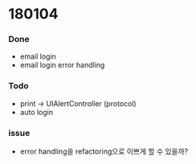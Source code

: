# 180104

### Done
- email login
- email login error handling

### Todo
- print -> UIAlertController (protocol)
- auto login

### issue
- error handling을 refactoring으로 이쁘게 할 수 있을까?
